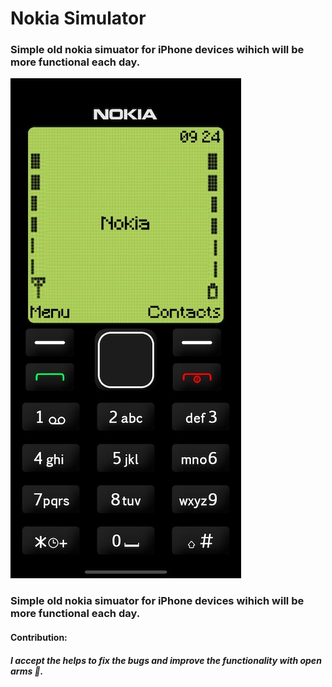 # Nokia Simulator 

### Simple old nokia simuator for iPhone devices wihich will be more functional each day.

<img src="previews/preview1.jpg" alt="Image 1">

### Simple old nokia simuator for iPhone devices wihich will be more functional each day.

#### Contribution:
##### I accept the helps to fix the bugs and improve the functionality with open arms 🤗.
